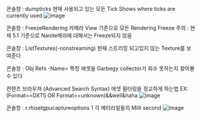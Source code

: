 콘솔창 : dumpticks
현재 사용되고 있는 모든 Tick
Shows where ticks are currently used
![image](https://user-images.githubusercontent.com/45751396/196877214-10118656-4960-45ab-9838-1f01fdc6bc3b.png)

콘솔창 : FreezeRendering
카메라 View 기준으로 모든 Rendering Freeze
주의 : 현재 5.1 기준으로 Nanite메쉬에 대해서는 Freeze되지 않음

콘솔창 : ListTextures(-nonstreaming)
현재 스트리밍 되고있지 않는 Texture를 보여준다

콘솔창 : Obj Refs -Name=
특정 에셋을 Garbegy collector가 회수 못하는지 찾아볼 수 있다

컨텐츠 브라우져 (Advanced Search Syntax)
에셋 필터링을 정교하게 하는법
EX: (Format==DXT5 OR Format==unknown)&&well&haha
![image](https://user-images.githubusercontent.com/45751396/196910567-92bc9824-2400-4cb2-8d2d-079dc1ab2d2d.png)

콘솔창 : r.rhisetgpucaptureoptions 1
각 메터리얼들의 Milli second
![image](https://user-images.githubusercontent.com/45751396/200441979-540c2131-540b-46ee-a611-485a6249e5d7.png)
